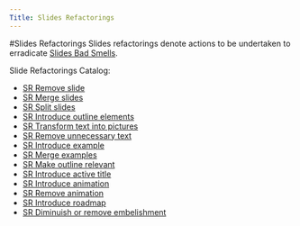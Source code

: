 ```yaml
---
Title: Slides Refactorings
---
```

#Slides Refactorings
Slides refactorings denote actions to be undertaken to erradicate [Slides Bad Smells](%base_url%/staff/tudorgirba/storytellinginthedigitalage/slidesbadsmells).

Slide Refactorings Catalog:

-  [SR Remove slide](%base_url%/staff/tudorgirba/storytellinginthedigitalage/srremoveslide)
-  [SR Merge slides](%base_url%/staff/tudorgirba/storytellinginthedigitalage/srmergeslides)
-  [SR Split slides](%base_url%/staff/tudorgirba/storytellinginthedigitalage/srsplitslides)
-  [SR Introduce outline elements](%base_url%/staff/tudorgirba/storytellinginthedigitalage/srintroduceoutlineelements)
-  [SR Transform text into pictures](%base_url%/staff/tudorgirba/storytellinginthedigitalage/srtransformtextintopictures)
-  [SR Remove unnecessary text](%base_url%/staff/tudorgirba/storytellinginthedigitalage/srremoveunnecessarytext)
-  [SR Introduce example](%base_url%/staff/tudorgirba/storytellinginthedigitalage/srintroduceexample)
-  [SR Merge examples](%base_url%/staff/tudorgirba/storytellinginthedigitalage/srmergeexamples)
-  [SR Make outline relevant](%base_url%/staff/tudorgirba/storytellinginthedigitalage/srmakeoutlinerelevant)
-  [SR Introduce active title](%base_url%/staff/tudorgirba/storytellinginthedigitalage/srintroduceactivetitle)
-  [SR Introduce animation](%base_url%/staff/tudorgirba/storytellinginthedigitalage/srintroduceanimation)
-  [SR Remove animation](%base_url%/staff/tudorgirba/storytellinginthedigitalage/srremoveanimation)
-  [SR Introduce roadmap](%base_url%/staff/tudorgirba/storytellinginthedigitalage/srintroduceroadmap)
-  [SR Diminuish or remove embelishment](%base_url%/staff/tudorgirba/storytellinginthedigitalage/srdiminuishorremoveembelishment)
